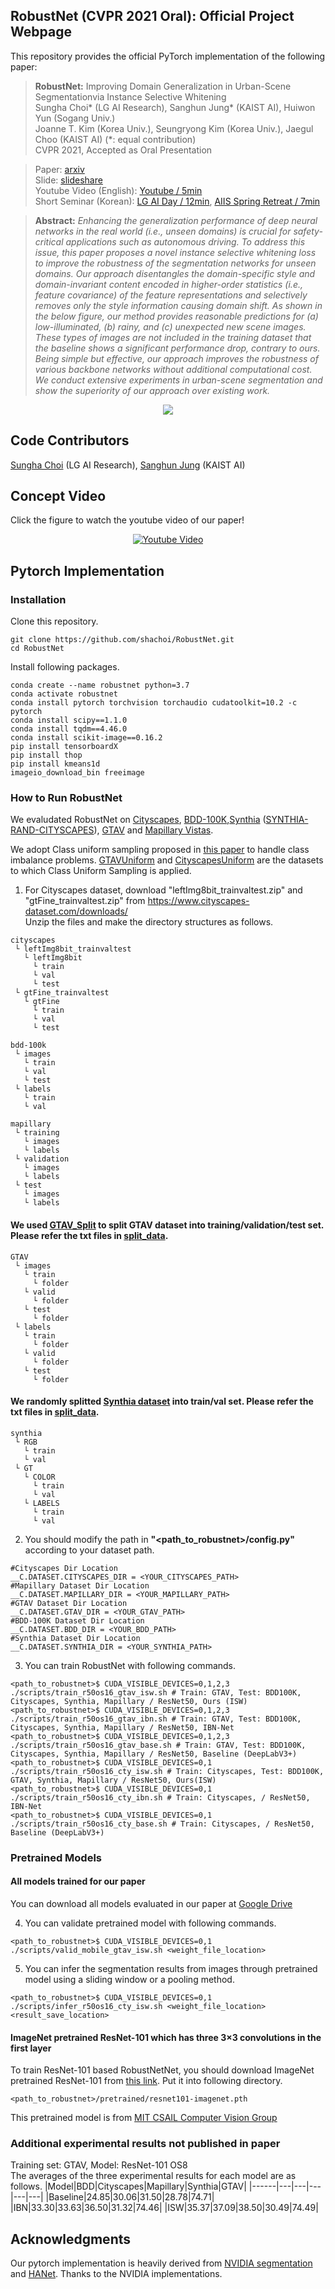 ## RobustNet (CVPR 2021 Oral): Official Project Webpage
This repository provides the official PyTorch implementation of the following paper:
> **RobustNet:** Improving Domain Generalization in Urban-Scene Segmentationvia Instance Selective Whitening<br>
> Sungha Choi* (LG AI Research), Sanghun Jung* (KAIST AI), Huiwon Yun (Sogang Univ.)<br>
> Joanne T. Kim (Korea Univ.), Seungryong Kim (Korea Univ.), Jaegul Choo (KAIST AI) (*: equal contribution)<br>
> CVPR 2021, Accepted as Oral Presentation<br>

> Paper: [arxiv](https://arxiv.org/abs/2103.15597)<br>
> Slide: [slideshare](https://www.slideshare.net/SunghaChoi1/cvpr-2021-oral-robustnet-improving-domain-generalization-in-urbanscene-segmentation) <br>
> Youtube Video (English): [Youtube / 5min](https://youtu.be/3vf7Oh6gYEE) <br>
> Short Seminar (Korean): [LG AI Day / 12min](https://youtu.be/B-g1A1pIslg), [AIIS Spring Retreat / 7min](https://youtu.be/OAvvsp8KsYM)

> **Abstract:** 
*Enhancing the generalization performance of deep neural networks in the real world (i.e., unseen domains) is crucial for safety-critical applications such as autonomous driving.
To address this issue, this paper proposes a novel instance selective whitening loss to improve the robustness of the segmentation networks for unseen domains.
Our approach disentangles the domain-specific style and domain-invariant content encoded in higher-order statistics (i.e., feature covariance) of the feature representations and selectively removes only the style information causing domain shift.
As shown in the below figure, our method provides reasonable predictions for (a) low-illuminated, (b) rainy, and (c) unexpected new scene images.
These types of images are not included in the training dataset that the baseline shows a significant performance drop, contrary to ours.
Being simple but effective, our approach improves the robustness of various backbone networks without additional computational cost. 
We conduct extensive experiments in urban-scene segmentation and show the superiority of our approach over existing work.*<br>

<p align="center">
  <img src="assets/fig_main.png" />
</p>

## Code Contributors
[Sungha Choi](https://www.linkedin.com/in/sungha-choi-1130185a/) (LG AI Research), [Sanghun Jung](https://www.linkedin.com/in/sanghun-jung-b17a4b1b8/) (KAIST AI)

## Concept Video
Click the figure to watch the youtube video of our paper!

<p align="center">
  <a href="https://youtu.be/3vf7Oh6gYEE"><img src="assets/robustnet_motivation.png" alt="Youtube Video"></a><br>
</p>

## Pytorch Implementation
### Installation
Clone this repository.
```
git clone https://github.com/shachoi/RobustNet.git
cd RobustNet
```
Install following packages.
```
conda create --name robustnet python=3.7
conda activate robustnet
conda install pytorch torchvision torchaudio cudatoolkit=10.2 -c pytorch
conda install scipy==1.1.0
conda install tqdm==4.46.0
conda install scikit-image==0.16.2
pip install tensorboardX
pip install thop
pip install kmeans1d
imageio_download_bin freeimage
```
### How to Run RobustNet
We evaludated RobustNet on [Cityscapes](https://www.cityscapes-dataset.com/), [BDD-100K](https://bair.berkeley.edu/blog/2018/05/30/bdd/),[Synthia](https://synthia-dataset.net/downloads/) ([SYNTHIA-RAND-CITYSCAPES](http://synthia-dataset.net/download/808/)), [GTAV](https://download.visinf.tu-darmstadt.de/data/from_games/) and [Mapillary Vistas](https://www.mapillary.com/dataset/vistas?pKey=2ix3yvnjy9fwqdzwum3t9g&lat=20&lng=0&z=1.5).

We adopt Class uniform sampling proposed in [this paper](https://openaccess.thecvf.com/content_CVPR_2019/papers/Zhu_Improving_Semantic_Segmentation_via_Video_Propagation_and_Label_Relaxation_CVPR_2019_paper.pdf) to handle class imbalance problems. [GTAVUniform](https://github.com/shachoi/RobustNet/blob/0538c69954c030273b3df952f90347572ecac53b/datasets/gtav.py#L306) and [CityscapesUniform](https://github.com/shachoi/RobustNet/blob/0538c69954c030273b3df952f90347572ecac53b/datasets/cityscapes.py#L324) are the datasets to which Class Uniform Sampling is applied.


1. For Cityscapes dataset, download "leftImg8bit_trainvaltest.zip" and "gtFine_trainvaltest.zip" from https://www.cityscapes-dataset.com/downloads/<br>
Unzip the files and make the directory structures as follows.
```
cityscapes
 └ leftImg8bit_trainvaltest
   └ leftImg8bit
     └ train
     └ val
     └ test
 └ gtFine_trainvaltest
   └ gtFine
     └ train
     └ val
     └ test
```
```
bdd-100k
 └ images
   └ train
   └ val
   └ test
 └ labels
   └ train
   └ val
```
```
mapillary
 └ training
   └ images
   └ labels
 └ validation
   └ images
   └ labels
 └ test
   └ images
   └ labels
```

#### We used [GTAV_Split](https://download.visinf.tu-darmstadt.de/data/from_games/code/read_mapping.zip) to split GTAV dataset into training/validation/test set. Please refer the txt files in [split_data](https://github.com/shachoi/RobustNet/tree/main/split_data).

```
GTAV
 └ images
   └ train
     └ folder
   └ valid
     └ folder
   └ test   
     └ folder
 └ labels
   └ train
     └ folder
   └ valid
     └ folder
   └ test   
     └ folder
```

#### We randomly splitted [Synthia dataset](http://synthia-dataset.net/download/808/) into train/val set. Please refer the txt files in [split_data](https://github.com/shachoi/RobustNet/tree/main/split_data).

```
synthia
 └ RGB
   └ train
   └ val
 └ GT
   └ COLOR
     └ train
     └ val
   └ LABELS
     └ train
     └ val
```

2. You should modify the path in **"<path_to_robustnet>/config.py"** according to your dataset path.
```
#Cityscapes Dir Location
__C.DATASET.CITYSCAPES_DIR = <YOUR_CITYSCAPES_PATH>
#Mapillary Dataset Dir Location
__C.DATASET.MAPILLARY_DIR = <YOUR_MAPILLARY_PATH>
#GTAV Dataset Dir Location
__C.DATASET.GTAV_DIR = <YOUR_GTAV_PATH>
#BDD-100K Dataset Dir Location
__C.DATASET.BDD_DIR = <YOUR_BDD_PATH>
#Synthia Dataset Dir Location
__C.DATASET.SYNTHIA_DIR = <YOUR_SYNTHIA_PATH>
```
3. You can train RobustNet with following commands.
```
<path_to_robustnet>$ CUDA_VISIBLE_DEVICES=0,1,2,3 ./scripts/train_r50os16_gtav_isw.sh # Train: GTAV, Test: BDD100K, Cityscapes, Synthia, Mapillary / ResNet50, Ours (ISW)
<path_to_robustnet>$ CUDA_VISIBLE_DEVICES=0,1,2,3 ./scripts/train_r50os16_gtav_ibn.sh # Train: GTAV, Test: BDD100K, Cityscapes, Synthia, Mapillary / ResNet50, IBN-Net
<path_to_robustnet>$ CUDA_VISIBLE_DEVICES=0,1,2,3 ./scripts/train_r50os16_gtav_base.sh # Train: GTAV, Test: BDD100K, Cityscapes, Synthia, Mapillary / ResNet50, Baseline (DeepLabV3+)
<path_to_robustnet>$ CUDA_VISIBLE_DEVICES=0,1 ./scripts/train_r50os16_cty_isw.sh # Train: Cityscapes, Test: BDD100K, GTAV, Synthia, Mapillary / ResNet50, Ours(ISW)
<path_to_robustnet>$ CUDA_VISIBLE_DEVICES=0,1 ./scripts/train_r50os16_cty_ibn.sh # Train: Cityscapes, / ResNet50, IBN-Net
<path_to_robustnet>$ CUDA_VISIBLE_DEVICES=0,1 ./scripts/train_r50os16_cty_base.sh # Train: Cityscapes, / ResNet50, Baseline (DeepLabV3+)
```
### Pretrained Models
#### All models trained for our paper
You can download all models evaluated in our paper at [Google Drive](https://drive.google.com/drive/folders/19i1G-gcJ3BV_VxO0ZG9YMJ4Btyj8c6dM?usp=sharing)

4. You can validate pretrained model with following commands.
```
<path_to_robustnet>$ CUDA_VISIBLE_DEVICES=0,1 ./scripts/valid_mobile_gtav_isw.sh <weight_file_location>
```

5. You can infer the segmentation results from images through pretrained model using a sliding window or a pooling method.
```
<path_to_robustnet>$ CUDA_VISIBLE_DEVICES=0,1 ./scripts/infer_r50os16_cty_isw.sh <weight_file_location> <result_save_location>
```

#### ImageNet pretrained ResNet-101 which has three 3×3 convolutions in the first layer
To train ResNet-101 based RobustNetNet, you should download ImageNet pretrained ResNet-101 from [this link](https://drive.google.com/file/d/1Sx1Clf9Q9BsXKklZuUIqSJJhjMNF3jAa/view?usp=sharing). Put it into following directory.
```
<path_to_robustnet>/pretrained/resnet101-imagenet.pth
```
This pretrained model is from [MIT CSAIL Computer Vision Group](http://sceneparsing.csail.mit.edu/)

### Additional experimental results not published in paper
Training set: GTAV, Model: ResNet-101 OS8<br>
The averages of the three experimental results for each model are as follows.
|Model|BDD|Cityscapes|Mapillary|Synthia|GTAV|
|------|---|---|---|---|---|
|Baseline|24.85|30.06|31.50|28.78|74.71|
|IBN|33.30|33.63|36.50|31.32|74.46|
|ISW|35.37|37.09|38.50|30.49|74.49|

## Acknowledgments
Our pytorch implementation is heavily derived from [NVIDIA segmentation](https://github.com/NVIDIA/semantic-segmentation) and [HANet](https://github.com/shachoi/HANet).
Thanks to the NVIDIA implementations.
